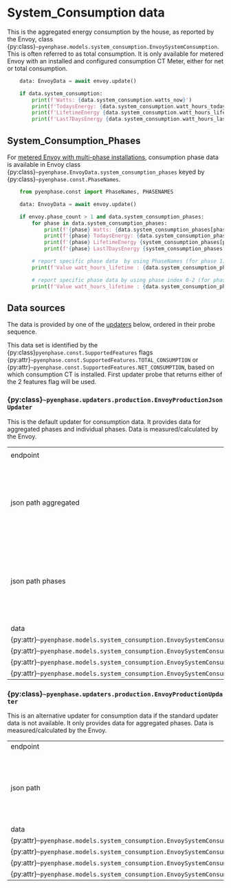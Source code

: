 # System_Consumption data

This is the aggregated energy consumption by the house, as reported by the Envoy, class {py:class}`~pyenphase.models.system_consumption.EnvoySystemConsumption`. This is often referred to as total consumption. It is only available for metered Envoy with an installed and configured consumption CT Meter, either for net or total consumption.

```python
    data: EnvoyData = await envoy.update()

    if data.system_consumption:
        print(f'Watts: {data.system_consumption.watts_now}')
        print(f'TodaysEnergy: {data.system_consumption.watt_hours_today}')
        print(f'LifetimeEnergy {data.system_consumption.watt_hours_lifetime}')
        print(f'Last7DaysEnergy {data.system_consumption.watt_hours_last_7_days}')
```

## System_Consumption_Phases

For [metered Envoy with multi-phase installations](./phase_data.md#phase-data), consumption phase data is available in Envoy class {py:class}`~pyenphase.EnvoyData.system_consumption_phases` keyed by {py:class}`~pyenphase.const.PhaseNames`.

```python
    from pyenphase.const import PhaseNames, PHASENAMES

    data: EnvoyData = await envoy.update()

    if envoy.phase_count > 1 and data.system_consumption_phases:
        for phase in data.system_consumption_phases:
            print(f'{phase} Watts: {data.system_consumption_phases[phase].watts_now}')
            print(f'{phase} TodaysEnergy: {data.system_consumption_phases[phase].watt_hours_today}')
            print(f'{phase} LifetimeEnergy {system_consumption_phases[phase].watt_hours_lifetime}')
            print(f'{phase} Last7DaysEnergy {system_consumption_phases[phase].watt_hours_last_7_days}')

        # report specific phase data  by using PhaseNames (for phase 1)
        print(f'Value watt_hours_lifetime : {data.system_consumption_phases[PhaseNames.PHASE_1].watt_hours_lifetime}')

        # report specific phase data by using phase index 0-2 (for phase 1)
        print(f'Value watt_hours_lifetime : {data.system_consumption_phases[PHASENAMES[0]].watt_hours_lifetime}')
```

## Data sources

The data is provided by one of the [updaters](updaters.md) below, ordered in their probe sequence.

This data set is identified by the {py:class}`pyenphase.const.SupportedFeatures` flags {py:attr}`~pyenphase.const.SupportedFeatures.TOTAL_CONSUMPTION` or {py:attr}`~pyenphase.const.SupportedFeatures.NET_CONSUMPTION`, based on which consumption CT is installed. First updater probe that returns either of the 2 features flag will be used.

### {py:class}`~pyenphase.updaters.production.EnvoyProductionJsonUpdater`

This is the default updater for consumption data. It provides data for aggregated phases and individual phases. Data is measured/calculated by the Envoy.

|                                                                                               |                                                                                                                                                                            |     |
| --------------------------------------------------------------------------------------------- | -------------------------------------------------------------------------------------------------------------------------------------------------------------------------- | --- |
| endpoint                                                                                      | [`/production.json?details=1`](endpoint_json.md#productionjsondetails1)                                                                                                    |     |
| json path aggregated                                                                          | `consumption[?(@.type=='eim' && @.activeCount > 0 && (`<br>`@.measurementType == 'total-consumption' \|\| `<br>`@.measurementType == 'net-consumption')<br>))]`            |     |
| json path phases                                                                              | `consumption[?(@.type=='eim' && @.activeCount > 0 && (`<br>`(@.measurementType == 'total-consumption' \|\| `<br>`@.measurementType == 'net-consumption'<br>))][lines][\*]` |     |
|                                                                                               |                                                                                                                                                                            |     |
| data                                                                                          | json node                                                                                                                                                                  | uom |
| {py:attr}`~pyenphase.models.system_consumption.EnvoySystemConsumption.watt_hours_lifetime`    | whLifetime                                                                                                                                                                 | Wh  |
| {py:attr}`~pyenphase.models.system_consumption.EnvoySystemConsumption.watt_hours_last_7_days` | whLastSevenDays                                                                                                                                                            | Wh  |
| {py:attr}`~pyenphase.models.system_consumption.EnvoySystemConsumption.watt_hours_today`       | whToday                                                                                                                                                                    | Wh  |
| {py:attr}`~pyenphase.models.system_consumption.EnvoySystemConsumption.watts_now`              | wNow                                                                                                                                                                       | W   |

### {py:class}`~pyenphase.updaters.production.EnvoyProductionUpdater`

This is an alternative updater for consumption data if the standard updater data is not available. It only provides data for aggregated phases. Data is measured/calculated by the Envoy.

|                                                                                               |                                                                                                                                                             |     |
| --------------------------------------------------------------------------------------------- | ----------------------------------------------------------------------------------------------------------------------------------------------------------- | --- |
| endpoint                                                                                      | [`/production`](endpoint_json.md#production)                                                                                                                |     |
| json path                                                                                     | `consumption[?(@.type=='eim' && @.activeCount > 0 && `<br>`(@.measurementType == 'total-consumption' \|\| `<br>` @.measurementType == 'net-consumption'))]` |     |
| data                                                                                          | json node                                                                                                                                                   | uom |
| {py:attr}`~pyenphase.models.system_consumption.EnvoySystemConsumption.watt_hours_lifetime`    | whLifetime                                                                                                                                                  | Wh  |
| {py:attr}`~pyenphase.models.system_consumption.EnvoySystemConsumption.watt_hours_last_7_days` | whLastSevenDays                                                                                                                                             | Wh  |
| {py:attr}`~pyenphase.models.system_consumption.EnvoySystemConsumption.watt_hours_today`       | whToday                                                                                                                                                     | Wh  |
| {py:attr}`~pyenphase.models.system_consumption.EnvoySystemConsumption.watts_now`              | wNow                                                                                                                                                        | W   |
